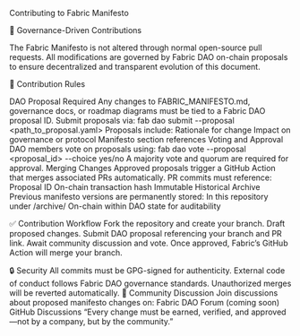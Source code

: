 Contributing to Fabric Manifesto

🔑 Governance-Driven Contributions

The Fabric Manifesto is not altered through normal open-source pull requests.
All modifications are governed by Fabric DAO on-chain proposals to ensure decentralized and transparent evolution of this document.

📜 Contribution Rules

DAO Proposal Required
Any changes to FABRIC_MANIFESTO.md, governance docs, or roadmap diagrams must be tied to a Fabric DAO proposal ID.
Submit proposals via:
fab dao submit --proposal <path_to_proposal.yaml>
Proposals include:
Rationale for change
Impact on governance or protocol
Manifesto section references
Voting and Approval
DAO members vote on proposals using:
fab dao vote --proposal <proposal_id> --choice yes/no
A majority vote and quorum are required for approval.
Merging Changes
Approved proposals trigger a GitHub Action that merges associated PRs automatically.
PR commits must reference:
Proposal ID
On-chain transaction hash
Immutable Historical Archive
Previous manifesto versions are permanently stored:
In this repository under /archive/
On-chain within DAO state for auditability

✅ Contribution Workflow
Fork the repository and create your branch.
Draft proposed changes.
Submit DAO proposal referencing your branch and PR link.
Await community discussion and vote.
Once approved, Fabric’s GitHub Action will merge your branch.

🔒 Security
All commits must be GPG-signed for authenticity.
External code of conduct follows Fabric DAO governance standards.
Unauthorized merges will be reverted automatically.
💬 Community Discussion
Join discussions about proposed manifesto changes on:
Fabric DAO Forum (coming soon)
GitHub Discussions
“Every change must be earned, verified, and approved—not by a company, but by the community.”
